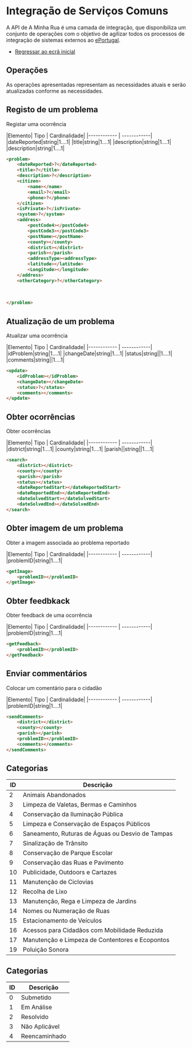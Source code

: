 # Integração de Serviços Comuns
A API de A Minha Rua é uma camada de integração, que disponibiliza um conjunto de operações com o objetivo de
 agilizar todos os processos de integração de sistemas externos ao  [ePortugal](https://eportugal.gov.pt/servicos/comunicar-ocorrencias-no-espaco-publico-a-minha-rua).

- [Regressar ao ecrã inicial](../)

## Operações
As operações apresentadas representam as necessidades atuais e serão atualizadas conforme as necessidades.

## Registo de um problema
Registar uma ocorrência

|Elemento| Tipo | Cardinalidade|
|------------ | ------------|
|dateReported|string|1....1|
|title|string|1....1|
|description|string|1....1|
|description|string|1....1|

```markdown
<problem>
	<dateReported>?</dateReported>
	<title>?</title>
	<description>?</description>
	<citizen>
		<name></name>
		<email>?</email>
		<phone>?</phone>
	</citizen>
	<isPrivate>?</isPrivate>
	<system>?</system>
	<address>
		<postCode4></postCode4>
		<postCode3></postCode3>
		<postName></postName>
		<county></county>
		<district></district>
		<parish></parish>
		<addressType><addressType>
		<latitude></latitude>
		<Longitude></longitude>
	</address>
	<otherCategory>?</otherCategory>
	
	
	
</problem>  
```
## Atualização de um problema
Atualizar uma ocorrência

|Elemento| Tipo | Cardinalidade|
|------------ | ------------|
|idProblem|string|1....1|
|changeDate|string|1....1|
|status|string||1....1|
|comments|string||1....1|

```markdown
<update>
	<idProblem></idProblem>
	<changeDate></changeDate>
	<status>?</status>
	<comments></comments>
</update>  

```
## Obter ocorrências
Obter ocorrências

|Elemento| Tipo | Cardinalidade|
|------------ | ------------|
|district|string|1....1|
|county|string|1....1|
|parish||string||1....1|

```markdown
<search>
	<district></district>
	<county></county>
	<parish></parish>
	<status></status>
	<dateReportedStart></dateReportedStart>
	<dateReportedEnd></dateReportedEnd>
	<dateSolvedStart></dateSolvedStart>
	<dateSolvedEnd></dateSolvedEnd>
</search>  
```

## Obter imagem de um problema
Obter a imagem associada ao problema reportado

|Elemento| Tipo | Cardinalidade|
|------------ | ------------|
|problemID|string|1....1|

```markdown
<getImage>
	<problemID></problemID>
</getImage> 
```
## Obter feedbkack
Obter feedback de uma ocorrência

|Elemento| Tipo | Cardinalidade|
|------------ | ------------|
|problemID|string|1....1|

```markdown
<getFeedback>
	<problemID></problemID>
</getFeedback> 
```

## Enviar commentários
Colocar um comentário para o cidadão

|Elemento| Tipo | Cardinalidade|
|------------ | ------------|
|problemID|string|1....1|

```markdown
<sendComments>
	<district></district>
	<county></county>
	<parish></parish>
	<problemID></problemID>
	<comments></comments>
</sendComments> 
```
## Categorias
| ID | Descrição|
|------------ | ------------|
|2|	Animais Abandonados|
|3|	Limpeza de Valetas, Bermas e Caminhos|
|4|	Conservação da Iluminação Pública|
|5|	Limpeza e Conservação de Espaços Públicos|
|6|	Saneamento, Ruturas de Águas ou Desvio de Tampas|
|7|	Sinalização de Trânsito|
|8|	Conservação de Parque Escolar|
|9|	Conservação das Ruas e Pavimento|
|10|Publicidade, Outdoors e Cartazes|
|11|Manutenção de Ciclovias|
|12|Recolha de Lixo|
|13|Manutenção, Rega e Limpeza de Jardins|
|14|Nomes ou Numeração de Ruas|
|15|Estacionamento de Veículos|
|16|Acessos para Cidadãos com Mobilidade Reduzida|
|17|Manutenção e Limpeza de Contentores e Ecopontos|
|19|Poluição Sonora|

## Categorias

| ID | Descrição|
|------------ | ------------|
|0|Submetido|
|1|Em Análise|
|2|Resolvido|
|3|Não Aplicável|
|4|Reencaminhado|

